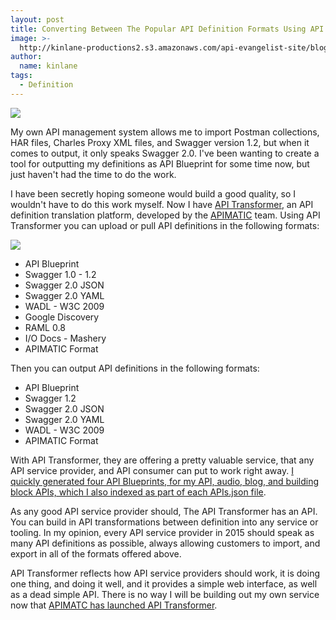 ```yaml
---
layout: post
title: Converting Between The Popular API Definition Formats Using API Transformer
image: >-
  http://kinlane-productions2.s3.amazonaws.com/api-evangelist-site/blog/api-transformer-screenshot.png
author:
  name: kinlane
tags:
  - Definition
---
```

[![](http://kinlane-productions2.s3.amazonaws.com/api-evangelist-site/blog/api-transformer-screenshot.png)](https://kin-lane.github.io/blog/)

My own API management system allows me to import Postman collections, HAR files, Charles Proxy XML files, and Swagger version 1.2, but when it comes to output, it only speaks Swagger 2.0. I've been wanting to create a tool for outputting my definitions as API Blueprint for some time now, but just haven't had the time to do the work.

I have been secretly hoping someone would build a good quality, so I wouldn't have to do this work myself. Now I have [API Transformer](https://apitransformer.com/), an API definition translation platform, developed by the [APIMATIC](http://apimatic.io) team. Using API Transformer you can upload or pull API definitions in the following formats:

[![](http://kinlane-productions2.s3.amazonaws.com/api-evangelist-site/blog/apis-json-with-blueprint.png)](https://kin-lane.github.io/blog/)

*   API Blueprint
*   Swagger 1.0 - 1.2
*   Swagger 2.0 JSON
*   Swagger 2.0 YAML
*   WADL - W3C 2009
*   Google Discovery
*   RAML 0.8
*   I/O Docs - Mashery
*   APIMATIC Format

Then you can output API definitions in the following formats:

*   API Blueprint
*   Swagger 1.2
*   Swagger 2.0 JSON
*   Swagger 2.0 YAML
*   WADL - W3C 2009
*   APIMATIC Format

With API Transformer, they are offering a pretty valuable service, that any API service provider, and API consumer can put to work right away. [I quickly generated four API Blueprints, for my API, audio, blog, and building block APIs, which I also indexed as part of each APIs.json file](https://kin-lane.github.io/master/).

As any good API service provider should, The API Transformer has an API. You can build in API transformations between definition into any service or tooling. In my opinion, every API service provider in 2015 should speak as many API definitions as possible, always allowing customers to import, and export in all of the formats offered above.

API Transformer reflects how API service providers should work, it is doing one thing, and doing it well, and it provides a simple web interface, as well as a dead simple API. There is no way I will be building out my own service now that [APIMATC has launched API Transformer](https://apitransformer.com/).